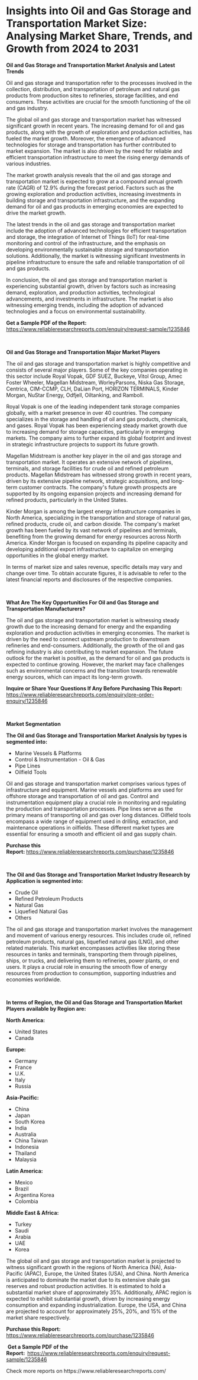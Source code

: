 <p><h1>Insights into Oil and Gas Storage and Transportation Market Size: Analysing Market Share, Trends, and Growth from 2024 to 2031</h1></p><p><strong>Oil and Gas Storage and Transportation Market Analysis and Latest Trends</strong></p>
<p><p>Oil and gas storage and transportation refer to the processes involved in the collection, distribution, and transportation of petroleum and natural gas products from production sites to refineries, storage facilities, and end consumers. These activities are crucial for the smooth functioning of the oil and gas industry.</p><p>The global oil and gas storage and transportation market has witnessed significant growth in recent years. The increasing demand for oil and gas products, along with the growth of exploration and production activities, has fueled the market growth. Moreover, the emergence of advanced technologies for storage and transportation has further contributed to market expansion. The market is also driven by the need for reliable and efficient transportation infrastructure to meet the rising energy demands of various industries.</p><p>The market growth analysis reveals that the oil and gas storage and transportation market is expected to grow at a compound annual growth rate (CAGR) of 12.9% during the forecast period. Factors such as the growing exploration and production activities, increasing investments in building storage and transportation infrastructure, and the expanding demand for oil and gas products in emerging economies are expected to drive the market growth.</p><p>The latest trends in the oil and gas storage and transportation market include the adoption of advanced technologies for efficient transportation and storage, the integration of Internet of Things (IoT) for real-time monitoring and control of the infrastructure, and the emphasis on developing environmentally sustainable storage and transportation solutions. Additionally, the market is witnessing significant investments in pipeline infrastructure to ensure the safe and reliable transportation of oil and gas products.</p><p>In conclusion, the oil and gas storage and transportation market is experiencing substantial growth, driven by factors such as increasing demand, exploration, and production activities, technological advancements, and investments in infrastructure. The market is also witnessing emerging trends, including the adoption of advanced technologies and a focus on environmental sustainability.</p></p>
<p><strong>Get a Sample PDF of the Report:&nbsp;</strong> <a href="https://www.reliableresearchreports.com/enquiry/request-sample/1235846">https://www.reliableresearchreports.com/enquiry/request-sample/1235846</a></p>
<p>&nbsp;</p>
<p><strong>Oil and Gas Storage and Transportation Major Market Players</strong></p>
<p><p>The oil and gas storage and transportation market is highly competitive and consists of several major players. Some of the key companies operating in this sector include Royal Vopak, GDF SUEZ, Buckeye, Vitol Group, Amec Foster Wheeler, Magellan Midstream, WorleyParsons, Niska Gas Storage, Centrica, CIM-CCMP, CLH, DaLian Port, HORIZON TERMINALS, Kinder Morgan, NuStar Energy, Odfjell, Oiltanking, and Ramboll.</p><p>Royal Vopak is one of the leading independent tank storage companies globally, with a market presence in over 40 countries. The company specializes in the storage and handling of oil and gas products, chemicals, and gases. Royal Vopak has been experiencing steady market growth due to increasing demand for storage capacities, particularly in emerging markets. The company aims to further expand its global footprint and invest in strategic infrastructure projects to support its future growth.</p><p>Magellan Midstream is another key player in the oil and gas storage and transportation market. It operates an extensive network of pipelines, terminals, and storage facilities for crude oil and refined petroleum products. Magellan Midstream has witnessed strong growth in recent years, driven by its extensive pipeline network, strategic acquisitions, and long-term customer contracts. The company's future growth prospects are supported by its ongoing expansion projects and increasing demand for refined products, particularly in the United States.</p><p>Kinder Morgan is among the largest energy infrastructure companies in North America, specializing in the transportation and storage of natural gas, refined products, crude oil, and carbon dioxide. The company's market growth has been fueled by its vast network of pipelines and terminals, benefiting from the growing demand for energy resources across North America. Kinder Morgan is focused on expanding its pipeline capacity and developing additional export infrastructure to capitalize on emerging opportunities in the global energy market.</p><p>In terms of market size and sales revenue, specific details may vary and change over time. To obtain accurate figures, it is advisable to refer to the latest financial reports and disclosures of the respective companies.</p></p>
<p>&nbsp;</p>
<p><strong>What Are The Key Opportunities For Oil and Gas Storage and Transportation Manufacturers?</strong></p>
<p><p>The oil and gas storage and transportation market is witnessing steady growth due to the increasing demand for energy and the expanding exploration and production activities in emerging economies. The market is driven by the need to connect upstream production to downstream refineries and end-consumers. Additionally, the growth of the oil and gas refining industry is also contributing to market expansion. The future outlook for the market is positive, as the demand for oil and gas products is expected to continue growing. However, the market may face challenges such as environmental concerns and the transition towards renewable energy sources, which can impact its long-term growth.</p></p>
<p><strong>Inquire or Share Your Questions If Any Before Purchasing This Report:</strong> <a href="https://www.reliableresearchreports.com/enquiry/pre-order-enquiry/1235846">https://www.reliableresearchreports.com/enquiry/pre-order-enquiry/1235846</a></p>
<p>&nbsp;</p>
<p><strong>Market Segmentation</strong></p>
<p><strong>The Oil and Gas Storage and Transportation Market Analysis by types is segmented into:</strong></p>
<p><ul><li>Marine Vessels & Platforms</li><li>Control & Instrumentation - Oil & Gas</li><li>Pipe Lines</li><li>Oilfield Tools</li></ul></p>
<p><p>Oil and gas storage and transportation market comprises various types of infrastructure and equipment. Marine vessels and platforms are used for offshore storage and transportation of oil and gas. Control and instrumentation equipment play a crucial role in monitoring and regulating the production and transportation processes. Pipe lines serve as the primary means of transporting oil and gas over long distances. Oilfield tools encompass a wide range of equipment used in drilling, extraction, and maintenance operations in oilfields. These different market types are essential for ensuring a smooth and efficient oil and gas supply chain.</p></p>
<p><strong>Purchase this Report:&nbsp;</strong><a href="https://www.reliableresearchreports.com/purchase/1235846">https://www.reliableresearchreports.com/purchase/1235846</a></p>
<p>&nbsp;</p>
<p><strong>The Oil and Gas Storage and Transportation Market Industry Research by Application is segmented into:</strong></p>
<p><ul><li>Crude Oil</li><li>Refined Petroleum Products</li><li>Natural Gas</li><li>Liquefied Natural Gas</li><li>Others</li></ul></p>
<p><p>The oil and gas storage and transportation market involves the management and movement of various energy resources. This includes crude oil, refined petroleum products, natural gas, liquefied natural gas (LNG), and other related materials. This market encompasses activities like storing these resources in tanks and terminals, transporting them through pipelines, ships, or trucks, and delivering them to refineries, power plants, or end users. It plays a crucial role in ensuring the smooth flow of energy resources from production to consumption, supporting industries and economies worldwide.</p></p>
<p>&nbsp;</p>
<p><strong>In terms of Region, the Oil and Gas Storage and Transportation Market Players available by Region are:</strong></p>
<p>
    <p> <strong> North America: </strong>
        <ul>
            <li>United States</li>
            <li>Canada</li>
        </ul>
        </p> 
    <p> <strong> Europe: </strong>
        <ul>
            <li>Germany</li>
            <li>France</li>
            <li>U.K.</li>
            <li>Italy</li>
            <li>Russia</li>
        </ul>
        </p> 
    <p> <strong> Asia-Pacific: </strong>
        <ul>
            <li>China</li>
            <li>Japan</li>
            <li>South Korea</li>
            <li>India</li>
            <li>Australia</li>
            <li>China Taiwan</li>
            <li>Indonesia</li>
            <li>Thailand</li>
            <li>Malaysia</li>
        </ul>
        </p> 
    <p> <strong> Latin America: </strong>
        <ul>
            <li>Mexico</li>
            <li>Brazil</li>
            <li>Argentina Korea</li>
            <li>Colombia</li>
        </ul>
        </p> 
    <p> <strong> Middle East & Africa: </strong>
        <ul>
            <li>Turkey</li>
            <li>Saudi</li>
            <li>Arabia</li>
            <li>UAE</li>
            <li>Korea</li>
        </ul>
    </p>
    </p>
<p><p>The global oil and gas storage and transportation market is projected to witness significant growth in the regions of North America (NA), Asia-Pacific (APAC), Europe, the United States (USA), and China. North America is anticipated to dominate the market due to its extensive shale gas reserves and robust production activities. It is estimated to hold a substantial market share of approximately 35%. Additionally, APAC region is expected to exhibit substantial growth, driven by increasing energy consumption and expanding industrialization. Europe, the USA, and China are projected to account for approximately 25%, 20%, and 15% of the market share respectively.</p></p>
<p><strong>Purchase this Report: </strong><a href="https://www.reliableresearchreports.com/purchase/1235846">https://www.reliableresearchreports.com/purchase/1235846</a></p>
<p>&nbsp;<strong>Get a Sample PDF of the Report:&nbsp;&nbsp;</strong><a href="https://www.reliableresearchreports.com/enquiry/request-sample/1235846">https://www.reliableresearchreports.com/enquiry/request-sample/1235846</a></p>
<p><strong></strong></p>
<p>Check more reports on https://www.reliableresearchreports.com/</p>